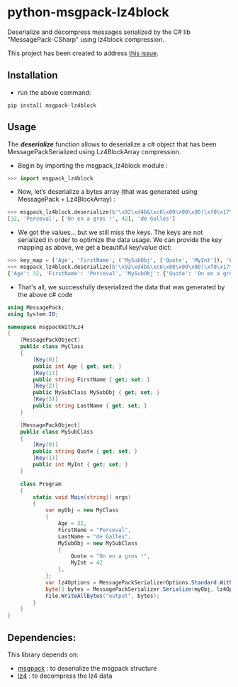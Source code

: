 # python-msgpack-lz4block

Deserialize and decompress messages serialized by the C# lib "MessagePack-CSharp" using lz4block compression.

This project has been created to address [this issue](https://github.com/neuecc/MessagePack-CSharp/issues/1278).

## Installation

- run the above command:
```shell
pip install msgpack-lz4block
```

## Usage

The ***deserialize*** function allows to deserialize a c# object that has been MessagePackSerialized using
Lz4BlockArray compression.

- Begin by importing the msgpack_lz4block module :
```python
>>> import msgpack_lz4block
```

- Now, let’s deserialize a bytes array (that was generated using MessagePack + Lz4BlockArray) :

```python
>>> msgpack_lz4block.deserialize(b'\x92\xd4b&\xc6\x00\x00\x00(\xf0\x17\x94 \xa8Perceval\x92\xaeOn en a gros !*\xa9de Galles')
[32, 'Perceval', ['On en a gros !', 42], 'de Galles']
```

- We got the values... but we still miss the keys. The keys are not serialized in order to optimize the data usage. We can provide the key mapping as above, we get a beautiful key/value dict:

```python
>>> key_map = ['Age', 'FirstName', ('MySubObj', ['Quote', 'MyInt']), 'LastName']
>>> msgpack_lz4block.deserialize(b'\x92\xd4b&\xc6\x00\x00\x00(\xf0\x17\x94 \xa8Perceval\x92\xaeOn en a gros !*\xa9de Galles', key_map=key_map)
{'Age': 32, 'FirstName': 'Perceval', 'MySubObj': {'Quote': 'On en a gros !', 'MyInt': 42}, 'LastName': 'de Galles'}
```

- That's all, we successfully deserialized the data that was generated by the above c# code

```c#
using MessagePack;
using System.IO;

namespace msgpackWithLz4
{
    [MessagePackObject]
    public class MyClass
    {
        [Key(0)]
        public int Age { get; set; }
        [Key(1)]
        public string FirstName { get; set; }
        [Key(2)]
        public MySubClass MySubObj { get; set; }
        [Key(3)]
        public string LastName { get; set; }
    }

    [MessagePackObject]
    public class MySubClass
    {
        [Key(0)]
        public string Quote { get; set; }
        [Key(1)]
        public int MyInt { get; set; }
    }

    class Program
    {
        static void Main(string[] args)
        {
            var myObj = new MyClass
            {
                Age = 32,
                FirstName = "Perceval",
                LastName = "de Galles",
                MySubObj = new MySubClass
                {
                    Quote = "On en a gros !",
                    MyInt = 42
                },
            };
            var lz4Options = MessagePackSerializerOptions.Standard.WithCompression(MessagePackCompression.Lz4BlockArray);
            byte[] bytes = MessagePackSerializer.Serialize(myObj, lz4Options);
            File.WriteAllBytes("output", bytes);
        }
    }
}
```

## Dependencies:

This library depends on:

- [msgpack](https://github.com/msgpack/msgpack-python) : to deserialize the msgpack structure
- [lz4](https://github.com/python-lz4/python-lz4) : to decompress the lz4 data
